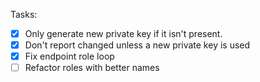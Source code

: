 Tasks:
  - [x] Only generate new private key if it isn't present.
  - [x] Don't report changed unless a new private key is used
  - [x] Fix endpoint role loop
  - [ ] Refactor roles with better names
